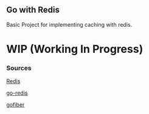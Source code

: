 ## Go with Redis

Basic Project for implementing caching with redis.

# WIP (Working In Progress)

### Sources
[Redis](https://redis.io/)

[go-redis](https://github.com/go-redis/redis)

[gofiber](https://github.com/gofiber/fiber)

